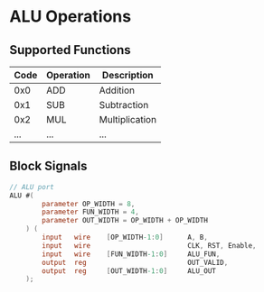 # ALU Operations

## Supported Functions
| Code | Operation | Description          |
|------|-----------|----------------------|
| 0x0  | ADD       | Addition             |
| 0x1  | SUB       | Subtraction          |
| 0x2  | MUL       | Multiplication       |
| ...  | ...       | ...                  |

## Block Signals
```verilog
// ALU port
ALU #(
        parameter OP_WIDTH = 8,
        parameter FUN_WIDTH = 4,
        parameter OUT_WIDTH = OP_WIDTH + OP_WIDTH
    ) (
        input   wire    [OP_WIDTH-1:0]      A, B,
        input   wire                        CLK, RST, Enable,
        input   wire    [FUN_WIDTH-1:0]     ALU_FUN,
        output  reg                         OUT_VALID,
        output  reg     [OUT_WIDTH-1:0]     ALU_OUT
    );
